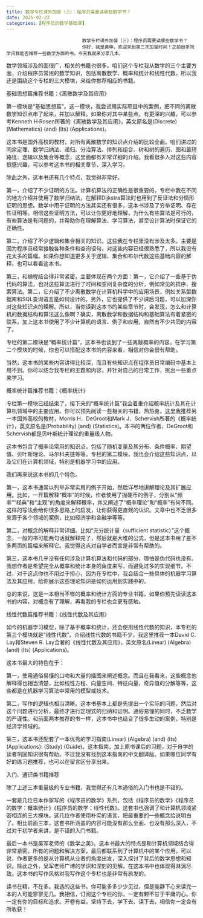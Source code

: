 ```yaml
---
title: 数学专栏课外加餐（三）：程序员需要读哪些数学书？
date: 2025-02-22
categories: [程序员的数学基础课]
---
```

```text
                            数学专栏课外加餐（三）：程序员需要读哪些数学书？
                            你好，我是黄申。欢迎来到第三次加餐时间！之前很多同学问我能否推荐一些数学方面的书，今天我就来分享几本。
```

数学领域涉及的面很广，相关的书籍也很多。咱们这个专栏我从数学的三个主要方面，介绍程序员常用的数学知识，包括离散数学、概率和统计和线性代数。所以我还是围绕这个专栏的三大模块，来给你推荐相应的书籍。

基础思想篇推荐书籍：《离散数学及其应用》

第一模块是“基础思想篇”。这一模块，我尝试用实际项目中的案例，把不同的离散数学知识点串了起来，并加以解释。如果你对其中某些点，有更深的兴趣，可以参考Kenneth H·Rosen所著的《离散数学及其应用》，英文原名是\(Discrete\) \(Mathematics\) \(and\) \(Its\) \(Applications\)。



这本书是国外高校的教材，对所有离散数学的知识点介绍的比较全面。咱们讲过的同余定理、数学归纳法、递归、分治算法、排列和组合、树和树的遍历、图和最短路径、逻辑以及集合等概念，这里面都有非常详细的介绍。我看很多人对这些内容很感兴趣，可以参考这本书的相关章节，深入学习。

除此之外，这本书还有几个特点，我觉得非常好。

第一，介绍了不少证明的方法。计算机算法的正确性是很重要的，专栏中我在不同的地方介绍并使用了数学归纳法，在解释Dijkstra算法时也用到了反证法和分情形证明的思想。数学中用于证明的方法其实还有很多，这本书涉及了穷举证明、存在性证明等。相信这些证明方法，可以让你更好地理解，为什么有些算法是可行的，有些算法是有问题的，并帮助你在理解算法、学习算法，甚至设计算法时保证它的正确性。

第二，介绍了不少逻辑和集合相关的知识。这些我在专栏里没有涉及太多。主要是因为程序员经常接触各种条件和查询语句，对这些内容已经很熟悉了，所以我没有花太多的篇幅。如果你想知道更多关于逻辑、集合和布尔代数这些基础内容的解释，也可以看看这本书。

第三，和编程结合得非常紧密。主要体现在两个方面：第一，它介绍了一些基于伪代码的算法，也对这些算法进行了时间和空间复杂度的分析，例如常见的排序、搜索算法。第二，它介绍了不少离散数学在计算机科学中的应用场景，例如关系型数据库和SQL查询语言是如何设计的。另外，它也提供了不少课后习题，可以加深你对这些知识点的理解。所以，当你读到这本书的某些章节时，会发现，怎么和计算机的数据结构和算法这么像啊？确实，离散数学和数据结构和基础算法有着紧密的联系，加上这本书使用了不少计算机的语言、例子和应用，自然有不少共同的内容了。

专栏的第二模块是“概率统计篇”，这本书也谈到了一些离散概率的内容。在学习第二个模块的时候，你也可以搭配这本书的内容来看，相信对你会很有帮助。

当然，这本书的某些内容讲得比较深，而且有些知识点在程序员日常编码中基本上用不到。你可以结合我专栏的主题和内容，并针对自己的日常工作，挑出一些重点来学习。

概率统计篇推荐书籍：《概率统计》

专栏第一模块已经结束了，接下来的“概率统计篇”我会着重介绍概率统计及其在计算机领域中的主要应用。你可以预先阅读一些相关的书籍，热热身。这里我推荐另一本国外高校的教材，Morris H．DeGroot和Mark J．Schervish所著的《概率统计》，英文原名是\(Probability\) \(and\) \(Statistics\)。本书的两位作者，DeGroot和Schervish都是贝叶斯统计理论的重量级人物。



这本书包含了概率论常用的知识点，包括了随机变量及其分布、条件概率、期望值、贝叶斯理论、马尔科夫链等等。专栏的第二模块，我也会介绍这些知识点，以及它们在计算机领域，特别是机器学习中的应用。

我们再来说这本书的几个特色。

第一，这本书通常以列举非常实用的例子开始，然后详尽地讲解理论及其扩展应用。比如，一开篇解释“概率”的时候，作者使用了抛硬币的例子，分别从“频率”“经典”和“主观”的角度来解释概率，并又阐述了“概率理论”和“概率”有何不同。这样的写法会给你很多思路上的启发，让你获得更直观的认识。文章中也不乏很多来源于各个领域的案例，比如经济学和金融学等等。

第二，对概念的解释非常详细。比如“充分统计量（sufficient statistic）”这个概念，一般的书可能两句话就解释完了，然后就是大堆的公式，但是这本书用了差不多两页的篇幅来解释它。我觉得这点对自学者而言是非常有帮助的。

第三，这本书几乎没有任何涉及计算机算法和代码的部分，哪怕是伪代码也没有。我想作者是希望完全从概率和统计本身的角度来写，而避免过多的实现细节。不过，对于这点你也不用过于担心，因为在专栏中，我会结合一些具体的机器学习算法及其应用，给你展示这些理论知识是如何运用到实践中的。

总的来说，这是一本相当不错的概率和统计方面的专业书籍。如果你预先读读这本书的内容，对概念有了理解，再看我的专栏也会更有感触。

线性代数篇推荐书籍：《线性代数及其应用》

如今的机器学习模型，除了基于概率和统计，还会使用线性代数的知识，本专栏的第三个模块就是“线性代数”。介绍线性代数的书籍不少，我这里推荐一本David C. Lay和Steven R. Lay合著的《线性代数及其应用》，英文原名\(Linear\) \(Algebra\) \(and\) \(Its\) \(Applications\)。



这本书最大的特色在于：

第一，使用通俗易懂的口吻和大量的插图来阐述概念。而且在我看来，这些概念他解释得也相当清楚，比如线性方程、向量空间、特征向量、奇异值的分解等等，这些都是在机器学习算法中常用的模型或技术。

第二，写作的逻辑也相当清晰。这本书基本上都是先提出一个实际的问题，然后对这个问题进行分析，最终才进行定理式的归纳和证明。通俗易懂的同时，不乏数学的严谨性。和前面两本推荐的书一样，这本书中也结合了很多生动的案例，特别是经济学领域的。

第三，这本书还配套了一本优秀的学习指南\(Linear\) \(Algebra\) \(and\) \(Its\) \(Applications\): \(Study\) \(Guide\)。这本指南，加上原书课后的习题，对于自学的读者巩固知识很有帮助。不过我没有找到这本指南的中文翻译版。如果哪位同学有好的练习题推荐，也可以在留言区分享出来。

入门、通识类书籍推荐

除了上述三本重量级的专业书籍，我觉得还有几本通俗的入门书也是不错的。

一套是几位日本作家写的《程序员的数学》系列，包括《程序员的数学》《程序员的数学：概率统计》《程序员的数学：线性代数》。这套书也强调了和计算机领域紧密相连的三大模块。这几位作者使用朴实的语言，把最重要的一些概念给说明白了。相比前面三本，这套书所涵盖的内容可能没有那么全面、也没有那么深入，不过对于初学者来讲，是不错的入门书籍。



最后一本书是吴军老师的《数学之美》。这本书最大的特点是和计算机领域结合得非常紧密。所有的问题和解决方案，最后都联系到了计算机中的某个应用。可以说，作者更多的是从计算机从业者的角度出发，深入探讨了背后的数学思想和知识。除此之外，吴军老师广博的学识和深刻的见解，在这本书中也体现得淋漓尽致。这本书的写作风格对我写作这个专栏也是非常有启发的。



读书在精，不在多。我选的这些书，你可能多多少少见过，但是能静下心来读完一本的人可能寥寥无几。我相信，订阅这个专栏的你，一定有颗不甘于平庸的心。你一定有你的目标和追求。开卷有益，坚持下去，学下去、读下去，相信你一定会有所收获！

                        
                        
                            